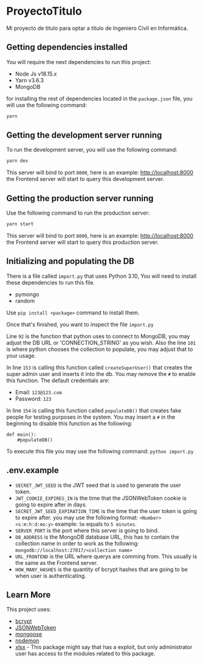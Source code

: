 # ProyectoTitulo
Mi proyecto de titulo para optar a titulo de Ingeniero Civil en Informática.

## Getting dependencies installed

You will require the next dependencies to run this project:

- Node Js v18.15.x
- Yarn v3.6.3
- MongoDB

for installing the rest of dependencies located in the `package.json` file, you will use the following command:

```bash
yarn
```

## Getting the development server running

To run the development server, you will use the following command:

```bash
yarn dev
```

This server will bind to port `8000`, here is an example: [http://localhost:8000](http://localhost:8000) the Frontend server will start to query this development server.

## Getting the production server running

Use the following command to run the production server:

```bash
yarn start
```

This server will bind to port `8000`, here is an example: [http://localhost:8000](http://localhost:8000) the Frontend server will start to query this production server.

## Initializing and populating the DB

There is a file called `import.py` that uses Python 3.10,
You will need to install these dependencies to run this file.

- pymongo
- random

Use `pip install <package>` command to install them.

Once that's finished, you want to inspect the file `import.py`

Line `92` is the function that python uses to connect to MongoDB, you may adjust the DB URL or 'CONNECTION_STRING' as you wish. Also the line `101` is where python chooses the collection to populate, you may adjust that to your usage.

In line `153` is calling this function called `createSuperUser()` that creates the super admin user and inserts it into the db.
You may remove the `#` to enable this function.
The default credentials are: 

- Email: `123@123.com`
- Password: `123`

In line `154` is calling this function called `populateDB()` that creates fake people for testing purposes in the system.
You may insert a `#` in the beginning to disable this function as the following:

```
def main():
    #populateDB()
```

To execute this file you may use the following command: `python import.py`

## .env.example

- `SECRET_JWT_SEED` is the JWT seed that is used to generate the user token.
- `JWT_COOKIE_EXPIRES_IN` is the time that the JSONWebToken cookie is going to expire after in days. 
- `SECRET_JWT_SEED_EXPIRATION_TIME` is the time that the user token is going to expire after. you may use the following format: `<Number><s:m:h:d:mo:y>` example: `5m` equals to `5 minutes`.
- `SERVER_PORT` is the port where this server is going to bind.
- `DB_ADDRESS` is the MongoDB database URL, this has to contain the collection name in order to work as the following: `mongodb://localhost:27017/<collection name>`
- `URL_FRONTEND` is the URL where querys are comming from. This usually is the same as the Frontend server.
- `HOW_MANY_HASHES` is the quantity of bcrypt hashes that are going to be when user is authenticating.

## Learn More

This project uses:

- [bcrypt](https://www.npmjs.com/package/bcrypt)
- [JSONWebToken](https://www.npmjs.com/package/jsonwebtoken)
- [mongoose](https://mongoosejs.com/)
- [nodemon](https://www.npmjs.com/package/nodemon)
- [xlsx](https://www.npmjs.com/package/xlsx) - This package might say that has a exploit, but only administrator user has access to the modules related to this package.